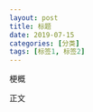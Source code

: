 ```yaml
---
layout: post
title: 标题
date: 2019-07-15
categories: [分类]
tags: [标签1, 标签2]
---
```


梗概

<!-- more -->

正文





